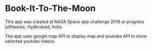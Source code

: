 # Book-It-To-The-Moon

This app was created at NASA Space app challenge 2016 at progress softwares, Hyderabad, India.

The app uses google map API to display map and youtube API to show selected youtube videos.
